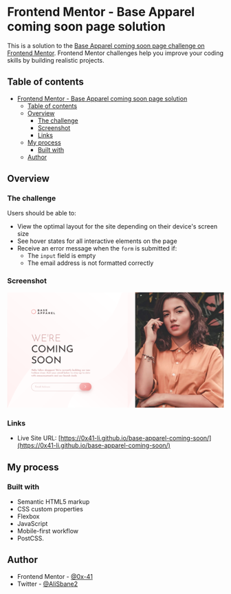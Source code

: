 # Frontend Mentor - Base Apparel coming soon page solution

This is a solution to the [Base Apparel coming soon page challenge on Frontend Mentor](https://www.frontendmentor.io/challenges/base-apparel-coming-soon-page-5d46b47f8db8a7063f9331a0). Frontend Mentor challenges help you improve your coding skills by building realistic projects. 

## Table of contents

- [Frontend Mentor - Base Apparel coming soon page solution](#frontend-mentor---base-apparel-coming-soon-page-solution)
  - [Table of contents](#table-of-contents)
  - [Overview](#overview)
    - [The challenge](#the-challenge)
    - [Screenshot](#screenshot)
    - [Links](#links)
  - [My process](#my-process)
    - [Built with](#built-with)
  - [Author](#author)

## Overview

### The challenge

Users should be able to:

- View the optimal layout for the site depending on their device's screen size
- See hover states for all interactive elements on the page
- Receive an error message when the `form` is submitted if:
  - The `input` field is empty
  - The email address is not formatted correctly

### Screenshot

![](./screenshot.png)

### Links

- Live Site URL: [https://0x41-li.github.io/base-apparel-coming-soon/](https://0x41-li.github.io/base-apparel-coming-soon/)

## My process

### Built with

- Semantic HTML5 markup
- CSS custom properties
- Flexbox
- JavaScript
- Mobile-first workflow
- PostCSS.

## Author

- Frontend Mentor - [@0x-41](https://www.frontendmentor.io/profile/yourusername)
- Twitter - [@AliSbane2](https://www.twitter.com/yourusername)

